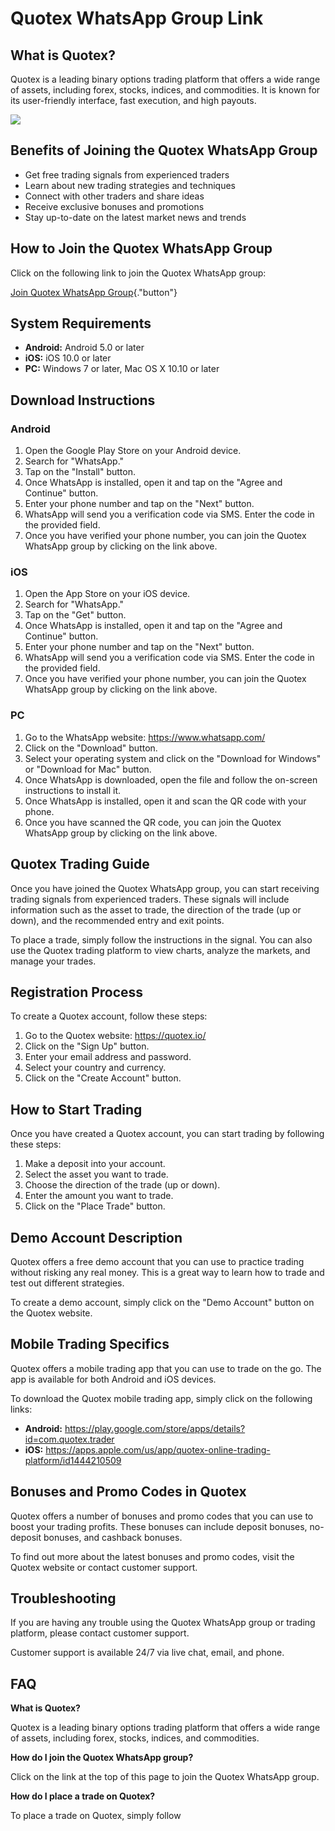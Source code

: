 # Quotex WhatsApp Group Link

## What is Quotex?

Quotex is a leading binary options trading platform that offers a wide
range of assets, including forex, stocks, indices, and commodities. It
is known for its user-friendly interface, fast execution, and high
payouts.

[![](https://static.quotex.io/files/11_en/300_250.jpg)](https://traff.sbs/brokerqxlid)

## Benefits of Joining the Quotex WhatsApp Group

-   Get free trading signals from experienced traders
-   Learn about new trading strategies and techniques
-   Connect with other traders and share ideas
-   Receive exclusive bonuses and promotions
-   Stay up-to-date on the latest market news and trends

## How to Join the Quotex WhatsApp Group

Click on the following link to join the Quotex WhatsApp group:

[Join Quotex WhatsApp
Group](\%22https://traff.sbs/brokerqxsignup\%22){."button"}

## System Requirements

-   **Android:** Android 5.0 or later
-   **iOS:** iOS 10.0 or later
-   **PC:** Windows 7 or later, Mac OS X 10.10 or later

## Download Instructions

### Android

1.  Open the Google Play Store on your Android device.
2.  Search for "WhatsApp."
3.  Tap on the "Install" button.
4.  Once WhatsApp is installed, open it and tap on the "Agree and
    Continue" button.
5.  Enter your phone number and tap on the "Next" button.
6.  WhatsApp will send you a verification code via SMS. Enter the code
    in the provided field.
7.  Once you have verified your phone number, you can join the Quotex
    WhatsApp group by clicking on the link above.

### iOS

1.  Open the App Store on your iOS device.
2.  Search for "WhatsApp."
3.  Tap on the "Get" button.
4.  Once WhatsApp is installed, open it and tap on the "Agree and
    Continue" button.
5.  Enter your phone number and tap on the "Next" button.
6.  WhatsApp will send you a verification code via SMS. Enter the code
    in the provided field.
7.  Once you have verified your phone number, you can join the Quotex
    WhatsApp group by clicking on the link above.

### PC

1.  Go to the WhatsApp website: https://www.whatsapp.com/
2.  Click on the "Download" button.
3.  Select your operating system and click on the "Download for
    Windows" or "Download for Mac" button.
4.  Once WhatsApp is downloaded, open the file and follow the on-screen
    instructions to install it.
5.  Once WhatsApp is installed, open it and scan the QR code with your
    phone.
6.  Once you have scanned the QR code, you can join the Quotex WhatsApp
    group by clicking on the link above.

## Quotex Trading Guide

Once you have joined the Quotex WhatsApp group, you can start receiving
trading signals from experienced traders. These signals will include
information such as the asset to trade, the direction of the trade (up
or down), and the recommended entry and exit points.

To place a trade, simply follow the instructions in the signal. You can
also use the Quotex trading platform to view charts, analyze the
markets, and manage your trades.

## Registration Process

To create a Quotex account, follow these steps:

1.  Go to the Quotex website: https://quotex.io/
2.  Click on the "Sign Up" button.
3.  Enter your email address and password.
4.  Select your country and currency.
5.  Click on the "Create Account" button.

## How to Start Trading

Once you have created a Quotex account, you can start trading by
following these steps:

1.  Make a deposit into your account.
2.  Select the asset you want to trade.
3.  Choose the direction of the trade (up or down).
4.  Enter the amount you want to trade.
5.  Click on the "Place Trade" button.

## Demo Account Description

Quotex offers a free demo account that you can use to practice trading
without risking any real money. This is a great way to learn how to
trade and test out different strategies.

To create a demo account, simply click on the "Demo Account"
button on the Quotex website.

## Mobile Trading Specifics

Quotex offers a mobile trading app that you can use to trade on the go.
The app is available for both Android and iOS devices.

To download the Quotex mobile trading app, simply click on the following
links:

-   **Android:**
    https://play.google.com/store/apps/details?id=com.quotex.trader
-   **iOS:**
    https://apps.apple.com/us/app/quotex-online-trading-platform/id1444210509

## Bonuses and Promo Codes in Quotex

Quotex offers a number of bonuses and promo codes that you can use to
boost your trading profits. These bonuses can include deposit bonuses,
no-deposit bonuses, and cashback bonuses.

To find out more about the latest bonuses and promo codes, visit the
Quotex website or contact customer support.

## Troubleshooting

If you are having any trouble using the Quotex WhatsApp group or trading
platform, please contact customer support.

Customer support is available 24/7 via live chat, email, and phone.

## FAQ

**What is Quotex?**

Quotex is a leading binary options trading platform that offers a wide
range of assets, including forex, stocks, indices, and commodities.

**How do I join the Quotex WhatsApp group?**

Click on the link at the top of this page to join the Quotex WhatsApp
group.

**How do I place a trade on Quotex?**

To place a trade on Quotex, simply follow

